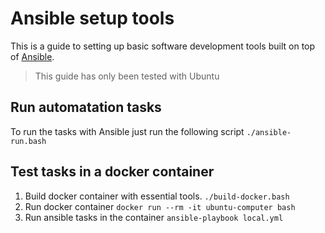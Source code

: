 # Ansible setup tools

This is a guide to setting up basic software development tools built on top of [Ansible](https://docs.ansible.com/ansible/latest/installation_guide/intro_installation.html).

> This guide has only been tested with Ubuntu

## Run automatation tasks

To run the tasks with Ansible just run the following script `./ansible-run.bash`

## Test tasks in a docker container

1. Build docker container with essential tools.
    `./build-docker.bash`
2. Run docker container
    `docker run --rm -it ubuntu-computer bash`
3. Run ansible tasks in the container
	`ansible-playbook local.yml`
